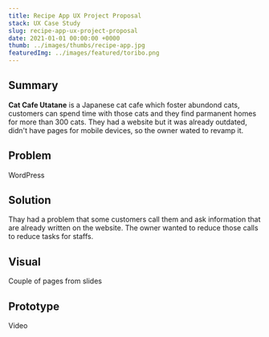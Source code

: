 ```yaml
---
title: Recipe App UX Project Proposal
stack: UX Case Study
slug: recipe-app-ux-project-proposal
date: 2021-01-01 00:00:00 +0000
thumb: ../images/thumbs/recipe-app.jpg
featuredImg: ../images/featured/toribo.png
---
```


## Summary

**Cat Cafe Utatane** is a Japanese cat cafe which foster abundond cats, customers can spend time with those cats and they find parmanent homes for more than 300 cats. They had a website but it was already outdated, didn't have pages for mobile devices, so the owner wated to revamp it.

## Problem

WordPress

## Solution

Thay had a problem that some customers call them and ask information that are already written on the website. The owner wanted to reduce those calls to reduce tasks for staffs.

## Visual

Couple of pages from slides

## Prototype

Video
